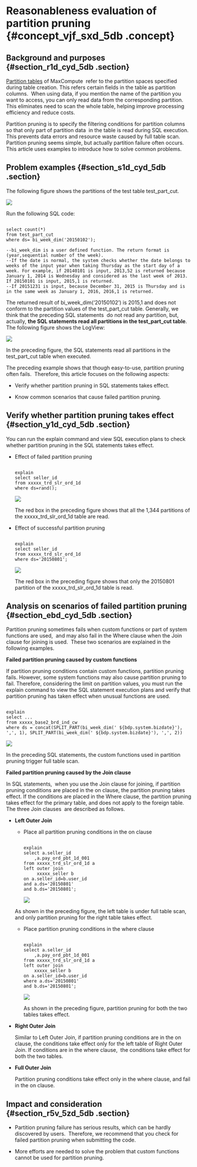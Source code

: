 # Reasonableness evaluation of partition pruning {#concept_vjf_sxd_5db .concept}

## Background and purposes {#section_r1d_cyd_5db .section}

[Partition tables](../../../../dita-oss-bucket/SP_76/DNODPS1892969/EN-US_TP_11922.dita) of MaxCompute  refer to the partition spaces specified during table creation. This refers certain fields in the table as partition columns.  When using data, if you mention the name of the partition you want to access, you can only read data from the corresponding partition. This eliminates need to scan the whole table, helping improve processing efficiency and reduce costs.

Partition pruning is to specify the filtering conditions for partition columns so that only part of partition data  in the table is read during SQL execution. This prevents data errors and resource waste caused by full table scan. Partition pruning seems simple, but actually partition failure often occurs. This article uses examples to introduce how to solve common problems.

## Problem examples {#section_s1d_cyd_5db .section}

The following figure shows the partitions of the test table test\_part\_cut.

![](http://static-aliyun-doc.oss-cn-hangzhou.aliyuncs.com/assets/img/12162/1178_en-US.png)

Run the following SQL code:

```

select count(*)
from test_part_cut
where ds= bi_week_dim('20150102');

--bi_week_dim is a user defined function. The return format is (year,sequential number of the week).
--If the date is normal, the system checks whether the date belongs to weeks of the input year when taking Thursday as the start day of a week. For example, if 20140101 is input, 2013,52 is returned because January 1, 2014 is Wednesday and considered as the last week of 2013.  If 20150101 is input, 2015,1 is returned.
--If 20151231 is input, because December 31, 2015 is Thursday and is in the same week as January 1, 2016, 2016,1 is returned.
```

The returned result of bi\_week\_dim\(‘20150102’\) is 2015,1 and does not conform to the partition values of the test\_part\_cut table. Generally, we think that the preceding SQL statements  do not read any partition, but, actually, **the SQL statements read all partitions in the test\_part\_cut table**. The following figure shows the LogView:

![](http://static-aliyun-doc.oss-cn-hangzhou.aliyuncs.com/assets/img/12162/1179_en-US.png)

In the preceding figure, the SQL statements read all partitions in the test\_part\_cut table when executed.

The preceding example shows that though easy-to-use, partition pruning often fails.  Therefore, this article focuses on the following aspects:

-   Verify whether partition pruning in SQL statements takes effect.

-   Know common scenarios that cause failed partition pruning.


## Verify whether partition pruning takes effect {#section_y1d_cyd_5db .section}

You can run the explain command and view SQL execution plans to check whether partition pruning in the SQL statements takes effect.

-   Effect of failed partition pruning

    ```
    
    explain
    select seller_id
    from xxxxx_trd_slr_ord_1d
    where ds=rand();
    ```

    ![](http://static-aliyun-doc.oss-cn-hangzhou.aliyuncs.com/assets/img/12162/1180_en-US.png)

    The red box in the preceding figure shows that all the 1,344 partitions of the xxxxx\_trd\_slr\_ord\_1d table are read.

-   Effect of successful partition pruning

    ```
    
    explain
    select seller_id
    from xxxxx_trd_slr_ord_1d
    where ds='20150801';
    ```

    ![](http://static-aliyun-doc.oss-cn-hangzhou.aliyuncs.com/assets/img/12162/1181_en-US.png)

    The red box in the preceding figure shows that only the 20150801 partition of the xxxxx\_trd\_slr\_ord\_1d table is read.


## Analysis on scenarios of failed partition pruning {#section_ebd_cyd_5db .section}

Partition pruning sometimes fails when custom functions or part of system functions are used,  and may also fail in the Where clause when the Join clause for joining is used.  These two scenarios are explained in the following examples.

**Failed partition pruning caused by custom functions**

If partition pruning conditions contain custom functions, partition pruning fails. However, some system functions may also cause partition pruning to fail. Therefore, considering the limit on partition values, you must run the  explain command to view the SQL statement execution plans and verify that partition pruning has taken effect when unusual functions are used.

```

explain
select ...
from xxxxx_base2_brd_ind_cw
where ds = concat(SPLIT_PART(bi_week_dim(' ${bdp.system.bizdate}'), ',', 1), SPLIT_PART(bi_week_dim(' ${bdp.system.bizdate}'), ',', 2))
```

![](http://static-aliyun-doc.oss-cn-hangzhou.aliyuncs.com/assets/img/12162/1183_en-US.png)

In the preceding SQL statements, the custom functions used in partition pruning trigger full table scan.

**Failed partition pruning caused by the Join clause**

In SQL statements,  when you use the Join clause for joining, if partition pruning conditions are placed in the on clause, the partition pruning takes effect. If the conditions are placed in the Where clause, the partition pruning takes effect for the primary table, and does not apply to the foreign table.  The three Join clauses  are described as follows.

-   **Left Outer Join**

    -   Place all partition pruning conditions in the on clause

        ```
        
        explain
        select a.seller_id
            ,a.pay_ord_pbt_1d_001
        from xxxxx_trd_slr_ord_1d a
        left outer join
             xxxxx_seller b
        on a.seller_id=b.user_id
        and a.ds='20150801'
        and b.ds='20150801';
        ```

        ![](http://static-aliyun-doc.oss-cn-hangzhou.aliyuncs.com/assets/img/12162/1184_en-US.png)

    As shown in the preceding figure, the left table is under full table scan, and only partition pruning for the right table takes effect.

    -   Place partition pruning conditions in the where clause

        ```
        
        explain
        select a.seller_id
            ,a.pay_ord_pbt_1d_001
        from xxxxx_trd_slr_ord_1d a
        left outer join
            xxxxx_seller b
        on a.seller_id=b.user_id
        where a.ds='20150801'
        and b.ds='20150801';
        ```

        ![](http://static-aliyun-doc.oss-cn-hangzhou.aliyuncs.com/assets/img/12162/1185_en-US.png)

        As shown in the preceding figure, partition pruning for both the two tables takes effect.

-   **Right Outer Join**

    Similar to Left Outer Join, if partition pruning conditions are in the on clause, the conditions take effect only for the left table of Right Outer Join. If conditions are in the where clause,  the conditions take effect for both the two tables.

-   **Full Outer Join**

    Partition pruning conditions take effect only in the where clause, and fail in the on clause.


## Impact and consideration {#section_r5v_5zd_5db .section}

-   Partition pruning failure has serious results, which can be hardly discovered by users.  Therefore, we recommend that you check for failed partition pruning when submitting the code.

-   More efforts are needed to solve the problem that custom functions cannot be used for partition pruning.


